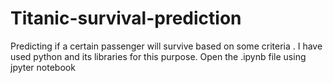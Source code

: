 # Titanic-survival-prediction
Predicting if a certain passenger will survive based on some criteria .
I have used python and its libraries for this purpose.
Open the .ipynb file using jpyter notebook
